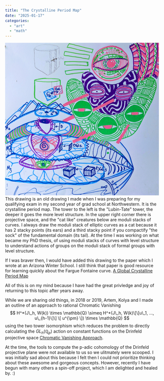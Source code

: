 ```yaml
---
title: "The Crystalline Period Map"
date: "2025-01-17"
categories: 
  - "art"
  - "math"
---
```



![](/images/lubin-tate.jpg)  This drawing is an old drawing I made when I was preparing for my qualifying exam in my second year of grad school at Northwestern. It is the crystalline period map. The tower to the left is the "Lubin-Tate" tower, the deeper it goes the more level structure. In the upper right corner there is projective space, and the "cat like" creatures below are moduli stacks of curves. I always draw the moduli stack of elliptic curves as a cat because it has 2 stacky points (its ears) and a third stacky point if you compactify "the sock" of the fundamental domain (its tail). At the time I was working on what became my PhD thesis, of using moduli stacks of curves with level structure to understand actions of groups on the moduli stack of formal groups with level structure. 

If I was braver then, I would have added this drawing to the paper which I wrote at an Arizona Winter School. I still think that paper is good resource for learning quickly about the Fargue Fontaine curve. [A Global Crystalline Period Map](https://arxiv.org/pdf/1911.08615) 

All of this is on my mind because I have had the great privledge and joy of returning to this topic after years away. 

While we are sharing old things, in 2018 or 2019, Artem, Kolya and I made an outline of an approach to rational Chromatic Vanishing  $$ H^*(J\_h, W(k)) \times \mathbb{Q} \simeq H^*(J\_h, W(k)\[\[u\_1, ..., u\_{h-1}\]\] \[ u^{\pm} \]) \times \mathbb{Q} $$ using the two tower isomorphism which reduces the problem to directly calculating the $GL_h(\mathbb{Q}_p)$ action on constant functions on the Drinfeld projective space [Chromatic Vanishing Approach](pdfs/chromaticvanishingapproach.pdf). 

At the time, the tools to compute the p-adic cohomology of the Drinfeld projective plane were not available to us so we ulitmately were scooped.  I was initially sad about this because I felt then I could not prioritize thinking about these awesome and gorgeous concepts. However, recently I have begun with many others a spin-off project, which I am delighted and healed by. :)
